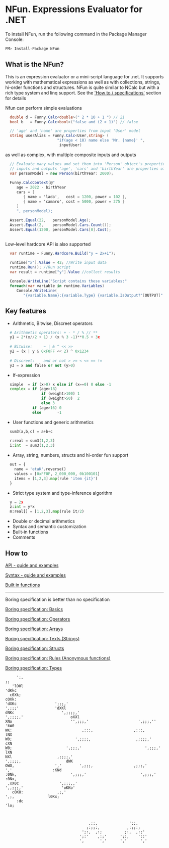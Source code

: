 # NFun. Expressions Evaluator for .NET

To install NFun, run the following command in the Package Manager Console:

```js
PM> Install-Package NFun 
```

## What is the NFun?

This is an expression evaluator or a mini-script language for .net. It supports working with mathematical expressions as well as with collections, strings, hi-order functions and structures. NFun is quite similar to NCalc but with a rich type system and linq support.
See the ['How to / specifications'](https://github.com/tmteam/NFun#how-to) section for details

Nfun can perform simple evaluations
```cs
  double d = Funny.Calc<double>(" 2 * 10 + 1 ") // 21  
  bool b   = Funny.Calc<bool>("false and (2 > 1)") // false

  // 'age' and 'name' are properties from input 'User' model 
  string userAlias = Funny.Calc<User,string> (
                       "if(age < 18) name else 'Mr. {name}' ", 
                        inputUser)  
```
as well as complex, with multiple composite inputs and outputs
```cs   
  // Evaluate many values and set them into 'Person' object's properties 
  // inputs and outputs 'age', 'cars' and 'birthYear' are properties of 'Person' object 
  var personModel = new Person(birthYear: 2000);
  
  Funny.CalcContext(@"   
     age = 2022 - birthYear 
     cars = [
   	    { name = 'lada',   cost = 1200, power = 102 },
   	    { name = 'camaro', cost = 5000, power = 275 }
     ]
     ", personModel);
  
  Assert.Equal(22,   personModel.Age);
  Assert.Equal(2,    personModel.Cars.Count());
  Assert.Equal(1200, personModel.Cars[0].Cost);
  
```
Low-level hardcore API is also supported
```cs
  var runtime = Funny.Hardcore.Build("y = 2x+1");

  runtime["x"].Value = 42; //Write input data
  runtime.Run(); //Run script
  var result = runtime["y"].Value //collect results
  
  Console.WriteLine("Script contains these variables:"
  foreach(var variable in runtime.Variables)
     Console.WriteLine(
        "{variable.Name}:{variable.Type} {variable.IsOutput?"[OUTPUT]":"[INPUT]"}");
```

## Key features

- Arithmetic, Bitwise, Discreet operators
```py	
  # Arithmetic operators: + - * / % // ** 
  y1 = 2*(x//2 + 1) / (x % 3 -1)**0.5 + 3x
  
  # Bitwise:     ~ | & ^ << >> 
  y2 = (x | y & 0xF0FF << 2) ^ 0x1234
	
  # Discreet:    and or not > >= < <= == !=
  y3 = x and false or not (y>0)
```

- If-expression
```py
  simple  = if (x>0) x else if (x==0) 0 else -1
  complex = if (age>18)
                if (weight>100) 1
                if (weight>50)  2
                else 3
            if (age>16) 0
            else       -1     
```
- User functions and generic arithmetics
```py
  sum3(a,b,c) = a+b+c
  
  r:real = sum3(1,2,3)
  i:int  = sum3(1,2,3)
```
- Array, string, numbers, structs and hi-order fun support
```py
  out = {
    name = 'etaK'.reverse()
    values = [0xFF0F, 2_000_000, 0b100101]
    items = [1,2,3].map(rule 'item {it}')
  }
```
- Strict type system and type-inference algorithm
```py
  y = 2x
  z:int = y*x
  m:real[] = [1,2,3].map(rule it/2)
```
- Double or decimal arithmetics
- Syntax and semantic customization
- Built-in functions
- Comments

## How to

[API - guide and examples](https://github.com/tmteam/NFun/blob/master/Examples/ApiUsageExamplesAndExplanation.cs)

[Syntax - guide and examples](https://github.com/tmteam/NFun/blob/master/Examples/SyntaxExamplesAndExplanation.cs)

[Built in functions](https://github.com/tmteam/NFun/blob/master/Specs/Functions.md)

----
Boring specification is better than no specification

[Boring specification: Basics](https://github.com/tmteam/NFun/blob/master/Specs/Basics.md)

[Boring specification: Operators](https://github.com/tmteam/NFun/blob/master/Specs/Operators.md)

[Boring specification: Arrays](https://github.com/tmteam/NFun/blob/master/Specs/Arrays.md)

[Boring specification: Texts (Strings)](https://github.com/tmteam/NFun/blob/master/Specs/Texts.md)

[Boring specification: Structs](https://github.com/tmteam/NFun/blob/master/Specs/Structs.md)

[Boring specification: Rules (Anonymous functions)](https://github.com/tmteam/NFun/blob/master/Specs/Rules.md)

[Boring specification: Types](https://github.com/tmteam/NFun/blob/master/Specs/Types.md)


```                                                                                                           
     ';,                                                                                ;;      
   'lO0l                                                                               'dKkc    
  c0Xk;                                                                                  cOXk:  
'dXKc                 ';;;,'                                        ',;;;'                'dXKl 
dNKc                     ',;;;;,'                              ',;;;;,'                     oXXl
XNo                          '',;;;,'                      ',;;;,''                         'kW0
WK:                               ,:::,                  ,:::,                               lNX
W0;                            ',;;;;,                    ,;;;;,'                            cXN
W0;                        ',;;;,'                            ',;;;,'                        lXN
NXl                    ,;;;;,'                                    ',;;;;,                    dWK
OWO,                  ','        ',;;;,                  ,;;;,'        ','                  :KNd
:0Nk,                        ',;;;,'                        ',;;;,'                        :0Nx,
 ,xX0c                  ',;;;,,'                                ',,;;;,'                 'oKKo' 
   cOKO:               ,;,'                                          ',;,               l0Kx;   
     :dc                                                                               'lo;     
                                                                                                
                                                                                                
                                                                                                
                                     ,;;,              ';;,                                     
                                    ;:;;:,            ,:;;:;                                    
                                  ';:,  ,:;          ;:,  ,:;'                                   
                                 ';:'    ,:;'      ';:,    '::'                                  
                                 ',       ','      ','      ','                                  

```
